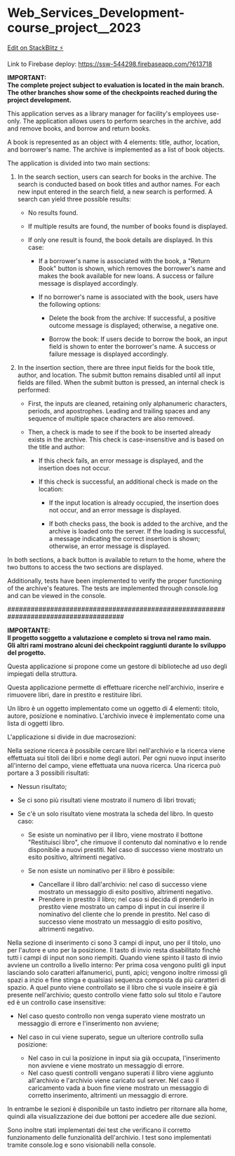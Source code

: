 # Web_Services_Development-course_project__2023

[Edit on StackBlitz ⚡️](https://stackblitz.com/edit/angular-tk7hbp)

Link to Firebase deploy: https://ssw-544298.firebaseapp.com/?613718        

**IMPORTANT:   
The complete project subject to evaluation is located in the main branch.   
The other branches show some of the checkpoints reached during the project development.**   

This application serves as a library manager for facility's employees use-only.
The application allows users to perform searches in the archive, add and remove books, and borrow and return books.

A book is represented as an object with 4 elements: title, author, location, and borrower's name. The archive is implemented as a list of book objects.

The application is divided into two main sections:

1. In the search section, users can search for books in the archive. The search is conducted based on book titles and author names. For each new input entered in the search field, a new search is performed. A search can yield three possible results:
   - No results found.   
   - If multiple results are found, the number of books found is displayed.   
   - If only one result is found, the book details are displayed. In this case:
        
     - If a borrower's name is associated with the book, a "Return Book" button is shown, which removes the borrower's name and makes the book available for new loans. A success or failure message is displayed accordingly.   
      - If no borrower's name is associated with the book, users have the following options:
        
        - Delete the book from the archive: If successful, a positive outcome message is displayed; otherwise, a negative one.
          
        - Borrow the book: If users decide to borrow the book, an input field is shown to enter the borrower's name. A success or failure message is displayed accordingly.   

2. In the insertion section, there are three input fields for the book title, author, and location. The submit button remains disabled until all input fields are filled. When the submit button is pressed, an internal check is performed:
   
   - First, the inputs are cleaned, retaining only alphanumeric characters, periods, and apostrophes. Leading and trailing spaces and any sequence of multiple space characters are also removed.   
   - Then, a check is made to see if the book to be inserted already exists in the archive. This check is case-insensitive and is based on the title and author:
       
     - If this check fails, an error message is displayed, and the insertion does not occur.   
      - If this check is successful, an additional check is made on the location:
        
         - If the input location is already occupied, the insertion does not occur, and an error message is displayed.
           
         - If both checks pass, the book is added to the archive, and the archive is loaded onto the server. If the loading is successful, a message indicating the correct insertion is shown; otherwise, an error message is displayed.

In both sections, a back button is available to return to the home, where the two buttons to access the two sections are displayed.

Additionally, tests have been implemented to verify the proper functioning of the archive's features. The tests are implemented through console.log and can be viewed in the console.    

######################################################################################

**IMPORTANTE:     
Il progetto soggetto a valutazione e completo si trova nel ramo main.     
Gli altri rami mostrano alcuni dei checkpoint raggiunti durante lo sviluppo del progetto.**    

Questa applicazione si propone come un gestore di biblioteche ad uso degli impiegati della struttura.

Questa applicazione permette di effettuare ricerche nell'archivio, inserire e rimuovere libri, dare in prestito e restituire libri. 

Un libro è un oggetto implementato come un oggetto di 4 elementi: titolo, autore, posizione e nominativo. L'archivio invece è implementato come una lista di oggetti libro.        

L'applicazione si divide in due macrosezioni:

Nella sezione ricerca è possibile cercare libri nell'archivio e la ricerca viene effettuata sui titoli dei libri e nome degli autori.
Per ogni nuovo input inserito all'interno del campo, viene effettuata una nuova ricerca. Una ricerca può portare a 3 possibili risultati: 
- Nessun risultato;
- Se ci sono più risultati viene mostrato il numero di libri trovati;
- Se c'è un solo risultato viene mostrata la scheda del libro. In questo caso:

    - Se esiste un nominativo per il libro, viene mostrato il bottone "Restituisci libro", che rimuove il contenuto dal nominativo e lo rende disponibile a nuovi prestiti. Nel caso di successo viene mostrato un esito positivo, altrimenti negativo.
    - Se non esiste un nominativo per il libro è possibile:

      - Cancellare il libro dall'archivio: nel caso di successo viene mostrato un messaggio di esito positivo, altrimenti negativo.
      - Prendere in prestito il libro; nel caso si decida di prenderlo in prestito viene mostrato un campo di input in cui inserire il nominativo del cliente che lo prende in prestito. Nel caso di successo viene mostrato un messaggio di esito positivo, altrimenti negativo.


Nella sezione di inserimento ci sono 3 campi di input, uno per il titolo, uno per l'autore e uno per la posizione. Il tasto di invio resta disabilitato finchè tutti i campi di input non sono riempiti. Quando viene spinto il tasto di invio avviene un controllo a livello interno:
Per prima cosa vengono puliti gli input lasciando solo caratteri alfanumerici, punti, apici; vengono inoltre rimossi gli spazi a inzio e fine stinga e qualsiasi sequenza composta da più caratteri di spazio. 
A quel punto viene controllato se il libro che si vuole inseire è già presente nell'archivio; questo controllo viene fatto solo sul titolo e l'autore ed è un controllo case insensitive:
- Nel caso questo controllo non venga superato viene mostrato un messaggio di errore e l'inserimento non avviene; 
- Nel caso in cui viene superato, segue un ulteriore controllo sulla posizione:  

  - Nel caso in cui la posizione in input sia già occupata, l'inserimento non avviene e viene mostrato un messaggio di errore. 
  - Nel caso questi controlli vengano superati il libro viene aggiunto all'archivio e l'archivio viene caricato sul server. 
  Nel caso il caricamento vada a buon fine viene mostrato un messaggio di corretto inserimento, altrimenti un messaggio di errore.


In entrambe le sezioni è disponibile un tasto indietro per ritornare alla home, quindi alla visualizzazione dei due bottoni per accedere alle due sezioni.    

Sono inoltre stati implementati dei test che verificano il corretto funzionamento delle funzionalità dell'archivio. I test sono implementati tramite console.log e sono visionabili nella console.
